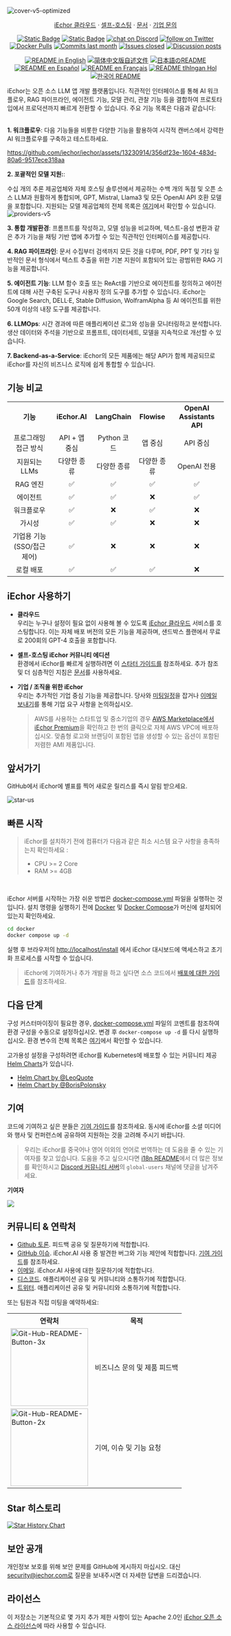 ![cover-v5-optimized](https://github.com/iechor/iechor/assets/13230914/f9e19af5-61ba-4119-b926-d10c4c06ebab)

<p align="center">
  <a href="https://cloud.iechor.com">iEchor 클라우드</a> ·
  <a href="https://docs.iechor.com/getting-started/install-self-hosted">셀프-호스팅</a> ·
  <a href="https://docs.iechor.com">문서</a> ·
  <a href="https://cal.com/guchenhe/60-min-meeting">기업 문의</a>
</p>

<p align="center">
    <a href="https://iechor.com" target="_blank">
        <img alt="Static Badge" src="https://img.shields.io/badge/Product-F04438"></a>
    <a href="https://iechor.com/pricing" target="_blank">
        <img alt="Static Badge" src="https://img.shields.io/badge/free-pricing?logo=free&color=%20%23155EEF&label=pricing&labelColor=%20%23528bff"></a>
    <a href="https://discord.gg/FngNHpbcY7" target="_blank">
        <img src="https://img.shields.io/discord/1082486657678311454?logo=discord&labelColor=%20%235462eb&logoColor=%20%23f5f5f5&color=%20%235462eb"
            alt="chat on Discord"></a>
    <a href="https://twitter.com/intent/follow?screen_name=iechor_ai" target="_blank">
        <img src="https://img.shields.io/twitter/follow/iechor_ai?logo=X&color=%20%23f5f5f5"
            alt="follow on Twitter"></a>
    <a href="https://hub.docker.com/u/iechor" target="_blank">
        <img alt="Docker Pulls" src="https://img.shields.io/docker/pulls/iechor/iechor-web?labelColor=%20%23FDB062&color=%20%23f79009"></a>
    <a href="https://github.com/iechor/iechor/graphs/commit-activity" target="_blank">
        <img alt="Commits last month" src="https://img.shields.io/github/commit-activity/m/iechor/iechor?labelColor=%20%2332b583&color=%20%2312b76a"></a>
    <a href="https://github.com/iechor/iechor/" target="_blank">
        <img alt="Issues closed" src="https://img.shields.io/github/issues-search?query=repo%3Aiechor%2Fiechor%20is%3Aclosed&label=issues%20closed&labelColor=%20%237d89b0&color=%20%235d6b98"></a>
    <a href="https://github.com/iechor/iechor/discussions/" target="_blank">
        <img alt="Discussion posts" src="https://img.shields.io/github/discussions/iechor/iechor?labelColor=%20%239b8afb&color=%20%237a5af8"></a>
</p>

<p align="center">
  <a href="./README.md"><img alt="README in English" src="https://img.shields.io/badge/English-d9d9d9"></a>
  <a href="./README_CN.md"><img alt="简体中文版自述文件" src="https://img.shields.io/badge/简体中文-d9d9d9"></a>
  <a href="./README_JA.md"><img alt="日本語のREADME" src="https://img.shields.io/badge/日本語-d9d9d9"></a>
  <a href="./README_ES.md"><img alt="README en Español" src="https://img.shields.io/badge/Español-d9d9d9"></a>
  <a href="./README_FR.md"><img alt="README en Français" src="https://img.shields.io/badge/Français-d9d9d9"></a>
  <a href="./README_KL.md"><img alt="README tlhIngan Hol" src="https://img.shields.io/badge/Klingon-d9d9d9"></a>
  <a href="./README_KR.md"><img alt="한국어 README" src="https://img.shields.io/badge/한국어-d9d9d9"></a>

</p>


   iEchor는 오픈 소스 LLM 앱 개발 플랫폼입니다. 직관적인 인터페이스를 통해 AI 워크플로우, RAG 파이프라인, 에이전트 기능, 모델 관리, 관찰 기능 등을 결합하여 프로토타입에서 프로덕션까지 빠르게 전환할 수 있습니다. 주요 기능 목록은 다음과 같습니다:</br> </br>

**1. 워크플로우**:
    다음 기능들을 비롯한 다양한 기능을 활용하여 시각적 캔버스에서 강력한 AI 워크플로우를 구축하고 테스트하세요.


  https://github.com/iechor/iechor/assets/13230914/356df23e-1604-483d-80a6-9517ece318aa



**2. 포괄적인 모델 지원:**: 

수십 개의 추론 제공업체와 자체 호스팅 솔루션에서 제공하는 수백 개의 독점 및 오픈 소스 LLM과 원활하게 통합되며, GPT, Mistral, Llama3 및 모든 OpenAI API 호환 모델을 포함합니다. 지원되는 모델 제공업체의 전체 목록은 [여기](https://docs.iechor.com/getting-started/readme/model-providers)에서 확인할 수 있습니다.
![providers-v5](https://github.com/iechor/iechor/assets/13230914/5a17bdbe-097a-4100-8363-40255b70f6e3)


**3. 통합 개발환경**:
  프롬프트를 작성하고, 모델 성능을 비교하며, 텍스트-음성 변환과 같은 추가 기능을 채팅 기반 앱에 추가할 수 있는 직관적인 인터페이스를 제공합니다.

**4. RAG 파이프라인**: 
  문서 수집부터 검색까지 모든 것을 다루며, PDF, PPT 및 기타 일반적인 문서 형식에서 텍스트 추출을 위한 기본 지원이 포함되어 있는 광범위한 RAG 기능을 제공합니다.

**5. 에이전트 기능**:
  LLM 함수 호출 또는 ReAct를 기반으로 에이전트를 정의하고 에이전트에 대해 사전 구축된 도구나 사용자 정의 도구를 추가할 수 있습니다. iEchor는 Google Search, DELL·E, Stable Diffusion, WolframAlpha 등 AI 에이전트를 위한 50개 이상의 내장 도구를 제공합니다.

**6. LLMOps**:
  시간 경과에 따른 애플리케이션 로그와 성능을 모니터링하고 분석합니다. 생산 데이터와 주석을 기반으로 프롬프트, 데이터세트, 모델을 지속적으로 개선할 수 있습니다.

**7. Backend-as-a-Service**:
  iEchor의 모든 제품에는 해당 API가 함께 제공되므로 iEchor를 자신의 비즈니스 로직에 쉽게 통합할 수 있습니다.

## 기능 비교
<table style="width: 100%;">
  <tr>
    <th align="center">기능</th>
    <th align="center">iEchor.AI</th>
    <th align="center">LangChain</th>
    <th align="center">Flowise</th>
    <th align="center">OpenAI Assistants API</th>
  </tr>
  <tr>
    <td align="center">프로그래밍 접근 방식</td>
    <td align="center">API + 앱 중심</td>
    <td align="center">Python 코드</td>
    <td align="center">앱 중심</td>
    <td align="center">API 중심</td>
  </tr>
  <tr>
    <td align="center">지원되는 LLMs</td>
    <td align="center">다양한 종류</td>
    <td align="center">다양한 종류</td>
    <td align="center">다양한 종류</td>
    <td align="center">OpenAI 전용</td>
  </tr>
  <tr>
    <td align="center">RAG 엔진</td>
    <td align="center">✅</td>
    <td align="center">✅</td>
    <td align="center">✅</td>
    <td align="center">✅</td>
  </tr>
  <tr>
    <td align="center">에이전트</td>
    <td align="center">✅</td>
    <td align="center">✅</td>
    <td align="center">❌</td>
    <td align="center">✅</td>
  </tr>
  <tr>
    <td align="center">워크플로우</td>
    <td align="center">✅</td>
    <td align="center">❌</td>
    <td align="center">✅</td>
    <td align="center">❌</td>
  </tr>
  <tr>
    <td align="center">가시성</td>
    <td align="center">✅</td>
    <td align="center">✅</td>
    <td align="center">❌</td>
    <td align="center">❌</td>
  </tr>
  <tr>
    <td align="center">기업용 기능 (SSO/접근 제어)</td>
    <td align="center">✅</td>
    <td align="center">❌</td>
    <td align="center">❌</td>
    <td align="center">❌</td>
  </tr>
  <tr>
    <td align="center">로컬 배포</td>
    <td align="center">✅</td>
    <td align="center">✅</td>
    <td align="center">✅</td>
    <td align="center">❌</td>
  </tr>
</table>

## iEchor 사용하기

- **클라우드 </br>**
  우리는 누구나 설정이 필요 없이 사용해 볼 수 있도록 [iEchor 클라우드](https://iechor.com) 서비스를 호스팅합니다. 이는 자체 배포 버전의 모든 기능을 제공하며, 샌드박스 플랜에서 무료로 200회의 GPT-4 호출을 포함합니다.

- **셀프-호스팅 iEchor 커뮤니티 에디션</br>**
  환경에서 iEchor를 빠르게 실행하려면 이  [스타터 가이드를](#quick-start) 참조하세요.
  추가 참조 및 더 심층적인 지침은 [문서](https://docs.iechor.com)를 사용하세요.

- **기업 / 조직을 위한 iEchor</br>**
  우리는 추가적인 기업 중심 기능을 제공합니다. 당사와 [미팅일정](https://cal.com/guchenhe/30min)을 잡거나  [이메일 보내기](mailto:business@iechor.com?subject=[GitHub]Business%20License%20Inquiry)를 통해 기업 요구 사항을 논의하십시오. </br>
  > AWS를 사용하는 스타트업 및 중소기업의 경우 [AWS Marketplace에서 iEchor Premium](https://aws.amazon.com/marketplace/pp/prodview-t22mebxzwjhu6)을 확인하고 한 번의 클릭으로 자체 AWS VPC에 배포하십시오. 맞춤형 로고와 브랜딩이 포함된 앱을 생성할 수 있는 옵션이 포함된 저렴한 AMI 제품입니다.



## 앞서가기

GitHub에서 iEchor에 별표를 찍어 새로운 릴리스를 즉시 알림 받으세요.

![star-us](https://github.com/iechor/iechor/assets/13230914/b823edc1-6388-4e25-ad45-2f6b187adbb4)



## 빠른 시작
>iEchor를 설치하기 전에 컴퓨터가 다음과 같은 최소 시스템 요구 사항을 충족하는지 확인하세요 : 
>- CPU >= 2 Core
>- RAM >= 4GB

</br>

iEchor 서버를 시작하는 가장 쉬운 방법은 [docker-compose.yml](docker/docker-compose.yaml) 파일을 실행하는 것입니다. 설치 명령을 실행하기 전에 [Docker](https://docs.docker.com/get-docker/) 및 [Docker Compose](https://docs.docker.com/compose/install/)가 머신에 설치되어 있는지 확인하세요.

```bash
cd docker
docker compose up -d
```

실행 후 브라우저의 [http://localhost/install](http://localhost/install) 에서 iEchor 대시보드에 액세스하고 초기화 프로세스를 시작할 수 있습니다.

> iEchor에 기여하거나 추가 개발을 하고 싶다면 소스 코드에서 [배포에 대한 가이드](https://docs.iechor.com/getting-started/install-self-hosted/local-source-code)를 참조하세요.

## 다음 단계

구성 커스터마이징이 필요한 경우, [docker-compose.yml](docker/docker-compose.yaml) 파일의 코멘트를 참조하여 환경 구성을 수동으로 설정하십시오. 변경 후 `docker-compose up -d` 를 다시 실행하십시오. 환경 변수의 전체 목록은 [여기](https://docs.iechor.com/getting-started/install-self-hosted/environments)에서 확인할 수 있습니다.


고가용성 설정을 구성하려면 iEchor를 Kubernetes에 배포할 수 있는 커뮤니티 제공 [Helm Charts](https://helm.sh/)가 있습니다.

- [Helm Chart by @LeoQuote](https://github.com/douban/charts/tree/master/charts/iechor)
- [Helm Chart by @BorisPolonsky](https://github.com/BorisPolonsky/iechor-helm)


## 기여

코드에 기여하고 싶은 분들은 [기여 가이드](https://github.com/iechor/iechor/blob/main/CONTRIBUTING.md)를 참조하세요.
동시에 iEchor를 소셜 미디어와 행사 및 컨퍼런스에 공유하여 지원하는 것을 고려해 주시기 바랍니다.


> 우리는 iEchor를 중국어나 영어 이외의 언어로 번역하는 데 도움을 줄 수 있는 기여자를 찾고 있습니다. 도움을 주고 싶으시다면 [i18n README](https://github.com/iechor/iechor/blob/main/web/i18n/README.md)에서 더 많은 정보를 확인하시고 [Discord 커뮤니티 서버](https://discord.gg/8Tpq4AcN9c)의 `global-users` 채널에 댓글을 남겨주세요. 

**기여자**

<a href="https://github.com/iechor/iechor/graphs/contributors">
  <img src="https://contrib.rocks/image?repo=iechor/iechor" />
</a>

## 커뮤니티 & 연락처

* [Github 토론](https://github.com/iechor/iechor/discussions). 피드백 공유 및 질문하기에 적합합니다.
* [GitHub 이슈](https://github.com/iechor/iechor/issues). iEchor.AI 사용 중 발견한 버그와 기능 제안에 적합합니다. [기여 가이드](https://github.com/iechor/iechor/blob/main/CONTRIBUTING.md)를 참조하세요. 
* [이메일](mailto:support@iechor.com?subject=[GitHub]Questions%20About%20iEchor). iEchor.AI 사용에 대한 질문하기에 적합합니다.
* [디스코드](https://discord.gg/FngNHpbcY7). 애플리케이션 공유 및 커뮤니티와 소통하기에 적합합니다.
* [트위터](https://twitter.com/iechor_ai). 애플리케이션 공유 및 커뮤니티와 소통하기에 적합합니다.

또는 팀원과 직접 미팅을 예약하세요:

<table>
  <tr>
    <th>연락처</th>
    <th>목적</th>
  </tr>
  <tr>
    <td><a href='https://cal.com/guchenhe/15min' target='_blank'><img class="schedule-button" src='https://github.com/iechor/iechor/assets/13230914/9ebcd111-1205-4d71-83d5-948d70b809f5' alt='Git-Hub-README-Button-3x' style="width: 180px; height: auto; object-fit: contain;"/></a></td>
    <td>비즈니스 문의 및 제품 피드백</td>
  </tr>
  <tr>
    <td><a href='https://cal.com/pinkbanana' target='_blank'><img class="schedule-button" src='https://github.com/iechor/iechor/assets/13230914/d1edd00a-d7e4-4513-be6c-e57038e143fd' alt='Git-Hub-README-Button-2x' style="width: 180px; height: auto; object-fit: contain;"/></a></td>
    <td>기여, 이슈 및 기능 요청</td>
  </tr>
</table>

## Star 히스토리

[![Star History Chart](https://api.star-history.com/svg?repos=iechor/iechor&type=Date)](https://star-history.com/#iechor/iechor&Date)


## 보안 공개

개인정보 보호를 위해 보안 문제를 GitHub에 게시하지 마십시오. 대신 security@iechor.com로 질문을 보내주시면 더 자세한 답변을 드리겠습니다.

## 라이선스

이 저장소는 기본적으로 몇 가지 추가 제한 사항이 있는 Apache 2.0인 [iEchor 오픈 소스 라이선스](LICENSE)에 따라 사용할 수 있습니다.
